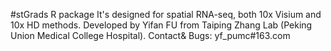#stGrads R package
It's designed for spatial RNA-seq, both 10x Visium and 10x HD methods.
Developed by Yifan FU from Taiping Zhang Lab (Peking Union Medical College Hospital).
Contact& Bugs: yf_pumc#163.com
